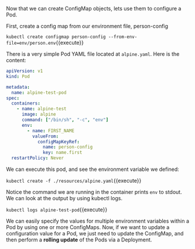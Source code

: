 Now that we can create ConfigMap objects, lets use them to configure a Pod.

First, create a config map from our environment file, person-config

`kubectl create configmap person-config --from-env-file=env/person.env`{{execute}}


There is a very simple Pod YAML file located at `alpine.yaml`. Here is the content:

```yaml
apiVersion: v1
kind: Pod

metadata:
  name: alpine-test-pod
spec:
  containers:
    - name: alpine-test
      image: alpine
      command: ["/bin/sh", "-c", "env"]
      env:
        - name: FIRST_NAME
          valueFrom:
            configMapKeyRef:
              name: person-config
              key: name.first
  restartPolicy: Never
```

We can execute this pod, and see the environment variable we defined:

`kubectl create -f ./resources/alpine.yaml`{{execute}}

Notice the command we are running in the container prints `env` to stdout.  We can look at the output by using kubectl logs.

`kubectl logs alpine-test-pod`{{execute}}


We can easily specify the values for multiple environment variables within a Pod by using one or more ConfigMaps. Now, if we want to update a configuration value for a Pod, we just need to update the ConfigMap, and then perform a **rolling update** of the Pods via a Deployment.

